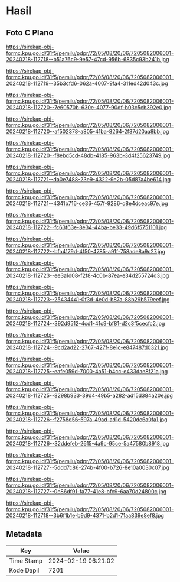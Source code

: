 # Hasil

## Foto C Plano

https://sirekap-obj-formc.kpu.go.id/31f5/pemilu/pdpr/72/05/08/20/06/7205082006001-20240218-112718--b51a76c9-9e57-47cd-956b-6835c93b241b.jpg

https://sirekap-obj-formc.kpu.go.id/31f5/pemilu/pdpr/72/05/08/20/06/7205082006001-20240218-112719--35b3cfd6-062a-4007-9fa4-311ed42d043c.jpg

https://sirekap-obj-formc.kpu.go.id/31f5/pemilu/pdpr/72/05/08/20/06/7205082006001-20240218-112720--7e60570b-630e-4077-90df-b03c5cb392e0.jpg

https://sirekap-obj-formc.kpu.go.id/31f5/pemilu/pdpr/72/05/08/20/06/7205082006001-20240218-112720--af502378-a805-41ba-8264-2f37d20aa8bb.jpg

https://sirekap-obj-formc.kpu.go.id/31f5/pemilu/pdpr/72/05/08/20/06/7205082006001-20240218-112720--f8ebd5cd-48db-4185-963b-3d4f25623749.jpg

https://sirekap-obj-formc.kpu.go.id/31f5/pemilu/pdpr/72/05/08/20/06/7205082006001-20240218-112721--da0e7488-23e9-4322-9e2b-05d87a4be614.jpg

https://sirekap-obj-formc.kpu.go.id/31f5/pemilu/pdpr/72/05/08/20/06/7205082006001-20240218-112721--4341b716-ce36-457f-9286-d8e4dceac97e.jpg

https://sirekap-obj-formc.kpu.go.id/31f5/pemilu/pdpr/72/05/08/20/06/7205082006001-20240218-112722--fc63f63e-8e34-44ba-be33-49d6f5751101.jpg

https://sirekap-obj-formc.kpu.go.id/31f5/pemilu/pdpr/72/05/08/20/06/7205082006001-20240218-112722--bfa4179d-4f50-4785-a91f-758ade8a9c27.jpg

https://sirekap-obj-formc.kpu.go.id/31f5/pemilu/pdpr/72/05/08/20/06/7205082006001-20240218-112723--ee3a1d08-f2f8-4c0b-87ea-e34d255724d3.jpg

https://sirekap-obj-formc.kpu.go.id/31f5/pemilu/pdpr/72/05/08/20/06/7205082006001-20240218-112723--25434441-0f3d-4e0d-b87a-88b29b579eef.jpg

https://sirekap-obj-formc.kpu.go.id/31f5/pemilu/pdpr/72/05/08/20/06/7205082006001-20240218-112724--392d9512-4cd1-41c9-bf81-d2c3f5cecfc2.jpg

https://sirekap-obj-formc.kpu.go.id/31f5/pemilu/pdpr/72/05/08/20/06/7205082006001-20240218-112724--9cd2ad22-2767-427f-8e1c-e847487d0321.jpg

https://sirekap-obj-formc.kpu.go.id/31f5/pemilu/pdpr/72/05/08/20/06/7205082006001-20240218-112725--eafe059d-7000-4a51-b4cc-e433dae8f21a.jpg

https://sirekap-obj-formc.kpu.go.id/31f5/pemilu/pdpr/72/05/08/20/06/7205082006001-20240218-112725--8298b933-39d4-49b5-a282-ad15d384a20e.jpg

https://sirekap-obj-formc.kpu.go.id/31f5/pemilu/pdpr/72/05/08/20/06/7205082006001-20240218-112726--f2758d56-597a-49ad-ad1d-5420dc6a0fa1.jpg

https://sirekap-obj-formc.kpu.go.id/31f5/pemilu/pdpr/72/05/08/20/06/7205082006001-20240218-112726--32ddefeb-2615-4a9c-95ce-5a47580b8918.jpg

https://sirekap-obj-formc.kpu.go.id/31f5/pemilu/pdpr/72/05/08/20/06/7205082006001-20240218-112727--5ddd7c86-274b-4f00-b726-8e10a0030c07.jpg

https://sirekap-obj-formc.kpu.go.id/31f5/pemilu/pdpr/72/05/08/20/06/7205082006001-20240218-112727--0e86df91-fa77-41e8-bfc9-6aa70d24800c.jpg

https://sirekap-obj-formc.kpu.go.id/31f5/pemilu/pdpr/72/05/08/20/06/7205082006001-20240218-112718--3b6f1b1e-b9d9-4371-b2d1-71aa839e8ef8.jpg


## Metadata

| Key        | Value               |
| ---------- | ------------------- |
| Time Stamp | 2024-02-19 06:21:02 |
| Kode Dapil | 7201                |



